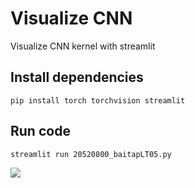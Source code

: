 # Visualize CNN

Visualize CNN kernel with streamlit

## Install dependencies
```
pip install torch torchvision streamlit
```

## Run code
```
streamlit run 20520800_baitapLT05.py
```

![](./assets/example.gif)